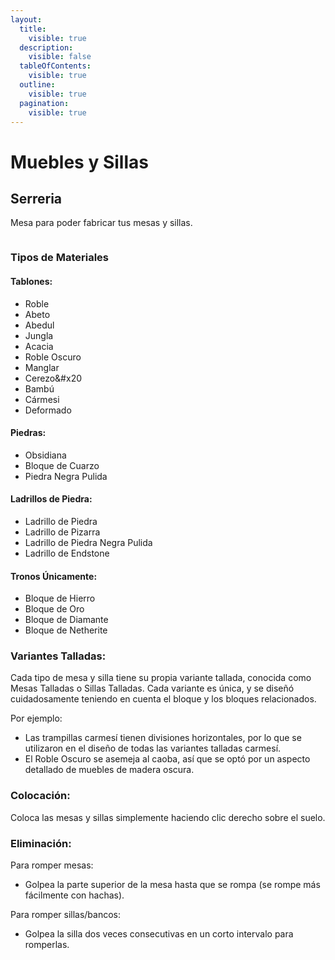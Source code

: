 ```yaml
---
layout:
  title:
    visible: true
  description:
    visible: false
  tableOfContents:
    visible: true
  outline:
    visible: true
  pagination:
    visible: true
---
```


# Muebles y Sillas

## Serreria

Mesa para poder fabricar tus mesas y sillas.

<figure><img src="../../.gitbook/assets/sprite_0.png" alt=""><figcaption></figcaption></figure>

### Tipos de Materiales

#### Tablones:

- Roble
- Abeto
- Abedul
- Jungla
- Acacia
- Roble Oscuro
- Manglar
- Cerezo\&#x20
- Bambú
- Cármesi
- Deformado

#### Piedras:

- Obsidiana
- Bloque de Cuarzo
- Piedra Negra Pulida

#### Ladrillos de Piedra:

- Ladrillo de Piedra
- Ladrillo de Pizarra
- Ladrillo de Piedra Negra Pulida
- Ladrillo de Endstone

#### Tronos Únicamente:

- Bloque de Hierro
- Bloque de Oro
- Bloque de Diamante
- Bloque de Netherite

### Variantes Talladas:

Cada tipo de mesa y silla tiene su propia variante tallada, conocida como Mesas Talladas o Sillas Talladas. Cada variante es única, y se diseñó cuidadosamente teniendo en cuenta el bloque y los bloques relacionados.

Por ejemplo:

- Las trampillas carmesí tienen divisiones horizontales, por lo que se utilizaron en el diseño de todas las variantes talladas carmesí.
- El Roble Oscuro se asemeja al caoba, así que se optó por un aspecto detallado de muebles de madera oscura.

### Colocación:

Coloca las mesas y sillas simplemente haciendo clic derecho sobre el suelo.

### Eliminación:

Para romper mesas:

- Golpea la parte superior de la mesa hasta que se rompa (se rompe más fácilmente con hachas).

Para romper sillas/bancos:

- Golpea la silla dos veces consecutivas en un corto intervalo para romperlas.

<figure><img src="https://cdn.discordapp.com/attachments/364995051564171267/1086748875483779102/sawmill_full.gif" alt=""><figcaption></figcaption></figure>

<figure><img src="https://cdn.discordapp.com/attachments/1086477683145330729/1086713004579631325/Carved_Variants.gif" alt=""><figcaption></figcaption></figure>
